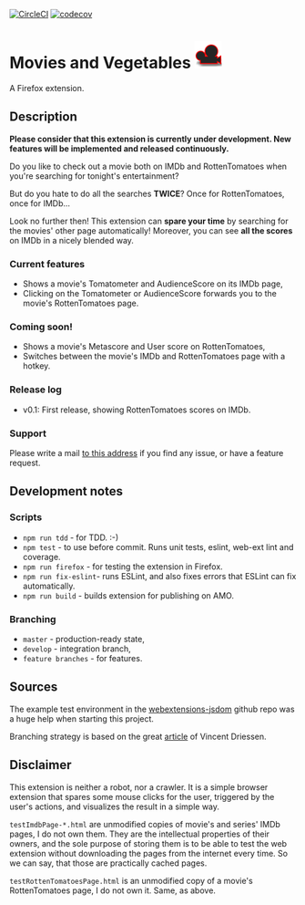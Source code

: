 [![CircleCI](https://circleci.com/gh/gergooo/MoviesAndVegetables/tree/develop.svg?style=svg&circle-token=deac9a2ced9ed3937ff44eb0f9cf3f63aa6bff08)](https://circleci.com/gh/gergooo/MoviesAndVegetables/tree/develop)  [![codecov](https://codecov.io/gh/gergooo/MoviesAndVegetables/branch/develop/graph/badge.svg?token=nUY2twqHRv)](https://codecov.io/gh/gergooo/MoviesAndVegetables/branch/develop)


# Movies and Vegetables ![Icon](src/icons/icon-48.png)
A Firefox extension.

## Description
**Please consider that this extension is currently under development. New features will be implemented and released continuously.**

Do you like to check out a movie both on IMDb and RottenTomatoes when you're searching for tonight's entertainment?

But do you hate to do all the searches **TWICE**? Once for RottenTomatoes, once for IMDb...

Look no further then! This extension can **spare your time** by searching for the movies' other page automatically! Moreover, you can see **all the scores** on IMDb in a nicely blended way.

### Current features
- Shows a movie's Tomatometer and AudienceScore on its IMDb page,
- Clicking on the Tomatometer or AudienceScore forwards you to the movie's RottenTomatoes page.

### Coming soon!
- Shows a movie's Metascore and User score on RottenTomatoes,
- Switches between the movie's IMDb and RottenTomatoes page with a hotkey.

### Release log
- v0.1: First release, showing RottenTomatoes scores on IMDb.

### Support
Please write a mail [to this address](mailto:sw.gergo.abraham@gmail.com) if you find any issue, or have a feature request.

## Development notes
### Scripts
- `npm run tdd` - for TDD. :-)
- `npm test` - to use before commit. Runs unit tests, eslint, web-ext lint and coverage.
- `npm run firefox` - for testing the extension in Firefox.
- `npm run fix-eslint`- runs ESLint, and also fixes errors that ESLint can fix automatically.
- `npm run build` - builds extension for publishing on AMO.

### Branching
- `master` - production-ready state,
- `develop` - integration branch,
- `feature branches` - for features.

## Sources
The example test environment in the [webextensions-jsdom](https://github.com/webexts/webextensions-jsdom) github repo was a huge help when starting this project.

Branching strategy is based on the great [article](https://nvie.com/posts/a-successful-git-branching-model/) of Vincent Driessen.

## Disclaimer
This extension is neither a robot, nor a crawler. It is a simple browser extension that spares some mouse clicks for the user, triggered by the user's actions, and visualizes the result in a simple way.

`testImdbPage-*.html` are unmodified copies of movie's and series' IMDb pages, I do not own them. They are the intellectual properties of their owners, and the sole purpose of storing them is to be able to test the web extension without downloading the pages from the internet every time. So we can say, that those are practically cached pages.

`testRottenTomatoesPage.html` is an unmodified copy of a movie's RottenTomatoes page, I do not own it. Same, as above.
